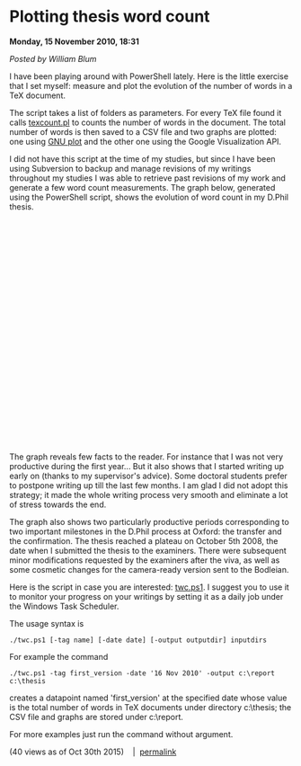 # Plotting thesis word count 

**Monday, 15 November 2010, 18:31**

_Posted by William Blum_

I have been playing around with PowerShell lately. Here is the little exercise that I set myself: measure and plot the evolution of the number of words in a TeX document.

The script takes a list of folders as parameters. For every TeX file found it calls [texcount.pl](http://folk.uio.no/einarro/Comp/texwordcount.html) to counts the number of words in the document. The total number of words is then saved to a CSV file and two graphs are plotted: one using
 [GNU plot](http://www.gnuplot.info/) and the other one using the Google Visualization API.

I did not have this script at the time of my studies, but since I have been using Subversion to backup and manage revisions of my writings throughout my studies I was able to retrieve past revisions of my work and generate a few word count measurements. The graph below, generated using the PowerShell script, shows the evolution of word count in my D.Phil thesis.

<div id="chart_div" style="width: 600px; height: 400px;">

</div>

The graph reveals few facts to the reader. For instance that I was not very productive during the first year... But it also shows that I started writing up early on (thanks to my supervisor's advice). Some doctoral students prefer to postpone writing up till the last few months. I am glad I did not adopt this strategy; it made the whole writing process very smooth and eliminate a lot of stress towards the end.

The graph also shows two particularly productive periods corresponding to two important milestones in the D.Phil process at Oxford: the transfer and the confirmation. The thesis reached a plateau on October 5th 2008, the date when I submitted the thesis to the examiners. There were subsequent minor modifications requested by the examiners after the viva, as well as some cosmetic changes for the camera-ready version sent to the Bodleian.

Here is the script in case you are interested: [twc.ps1](http://william.famille-blum.org/twc/twc.ps1). I suggest you to use it to monitor your progress on your writings by setting it as a daily job under the Windows Task Scheduler.

The usage syntax is

    ./twc.ps1 [-tag name] [-date date] [-output outputdir] inputdirs

For example the command

    ./twc.ps1 -tag first_version -date '16 Nov 2010' -output c:\report c:\thesis

creates a datapoint named 'first_version' at the specified date whose value is the total number of words in TeX documents under directory c:\thesis; the CSV file and graphs are stored under c:\report.

For more examples just run the command without argument.

(40 views as of Oct 30th 2015)   
|  [permalink](http://william.famille-blum.org/blog/index.php?entry=entry101116-033103)